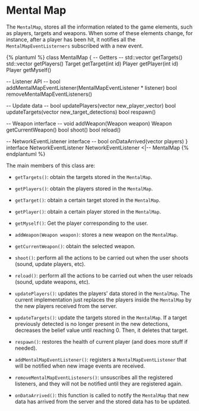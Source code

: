 # Mental Map

The `MentalMap`, stores all the information related to the game elements, such as players, targets and weapons. When some of these elements change, for instance, after a player has been hit, it notifies all the `MentalMapEventListerners` subscribed with a new event.

{% plantuml %}
class MentalMap {
-- Getters --
std::vector<Target> getTargets()
std::vector<Player> getPlayers()
Target getTarget(int id)
Player getPlayer(int id)
Player getMyself()

-- Listener API --
bool addMentalMapEventListener(MentalMapEventListener * listener)
bool removeMentalMapEventListeners()

-- Update data --
bool updatePlayers(vector<Player> new_player_vector)
bool updateTargets(vector<Target> new_target_detections)
bool respawn()

-- Weapon interface --
void addWeapon(Weapon weapon)
Weapon getCurrentWeapon()
bool shoot()
bool reload()

-- NetworkEventListener interface --
bool onDataArrived(vector<Player> players)
}
interface NetworkEventListener
NetworkEventListener <|-- MentalMap
{% endplantuml %}

The main members of this class are:

* `getTargets()`: obtain the targets stored in the `MentalMap`.
* `getPlayers()`:  obtain the players stored in the `MentalMap`.
* `getTarget()`:  obtain a certain target stored in the `MentalMap`.
* `getPlayer()`: obtain a certain player stored in the `MentalMap`.
* `getMyself()`: Get the player corresponding to the user.


* `addWeapon(Weapon weapon)`: stores a new weapon on the `MentalMap`.
* `getCurrentWeapon()`: obtain the selected weapon.
* `shoot()`:  perform all the actions to be carried out when the user shoots (sound, update players, etc).
* `reload()`: perform all the actions to be carried out when the user reloads (sound, update weapons, etc).


* `updatePlayers()`: updates the players' data stored in the `MentalMap`. The current implementation just replaces the players inside the `MentalMap` by the new players received from the server.
* `updateTargets()`: update the targets stored in the `MentalMap`. If a target previously detected is no longer present in the new detections, decreases the belief value until reaching 0. Then, it deletes that target.
* `respawn()`: restores the health of current player (and does more stuff if needed).


* `addMentalMapEventListener()`: registers a `MentalMapEventListener` that will be notified when new image events are received.
* `removeMentalMapEventListeners()`: unsuscribes all the registered listeners, and they will not be notified until they are registered again.


* `onDataArrived()`: this function is called to notify the `MentalMap` that new data has arrived from the server and the stored data has to be updated.